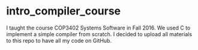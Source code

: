 # intro_compiler_course

I taught the course COP3402 Systems Software in Fall 2016. We used C to implement a simple compiler from scratch.
I decided to upload all materials to this repo to have all my code on GitHub.
